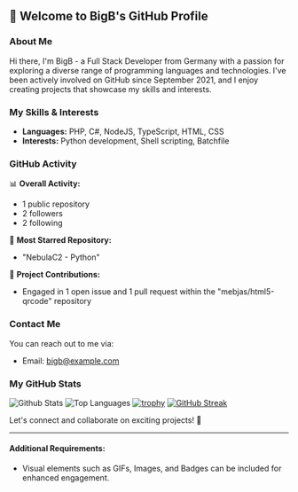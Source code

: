 ## 👋 Welcome to BigB's GitHub Profile

### About Me

Hi there, I'm BigB - a Full Stack Developer from Germany with a passion for exploring a diverse range of programming languages and technologies. I've been actively involved on GitHub since September 2021, and I enjoy creating projects that showcase my skills and interests.

### My Skills & Interests

- **Languages:** PHP, C#, NodeJS, TypeScript, HTML, CSS
- **Interests:** Python development, Shell scripting, Batchfile

### GitHub Activity

📊 **Overall Activity:** 
- 1 public repository
- 2 followers
- 2 following

🌟 **Most Starred Repository:** 
- "NebulaC2 - Python"

🚀 **Project Contributions:**
- Engaged in 1 open issue and 1 pull request within the "mebjas/html5-qrcode" repository

### Contact Me

You can reach out to me via:
- Email: [bigb@example.com](mailto:bigb@example.com)

### My GitHub Stats

![Github Stats](https://github-readme-stats.vercel.app/api?username=x86-bins)
![Top Languages](https://github-readme-stats.vercel.app/api/top-langs/?username=x86-bins)
[![trophy](https://github-profile-trophy.vercel.app/?username=x86-bins)](https://github.com/x86-bins)
[![GitHub Streak](https://streak-stats.demolab.com/?user=x86-bins)](https://git.io/streak-stats)

Let's connect and collaborate on exciting projects! 🚀

---

#### Additional Requirements:
- Visual elements such as GIFs, Images, and Badges can be included for enhanced engagement.
